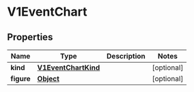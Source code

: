 

# V1EventChart

## Properties

Name | Type | Description | Notes
------------ | ------------- | ------------- | -------------
**kind** | [**V1EventChartKind**](V1EventChartKind.md) |  |  [optional]
**figure** | [**Object**](.md) |  |  [optional]



